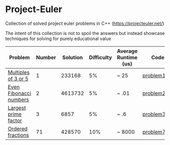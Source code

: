 # Project-Euler
Collection of solved project euler problems in C++ (https://projecteuler.net/)

The intent of this collection is not to spoil the answers but instead showcase techniques for solving for purely educational value

| Problem                                                      | Number | Solution | Difficulty | Average Runtime (us) | Code                                                                                   |
|--------------------------------------------------------------|--------|----------|------------|----------------------|----------------------------------------------------------------------------------------|
| [Multiples of 3 or 5](https://projecteuler.net/problem=1)    | 1      | 233168   | 5%         | ~ 25                 | [problem1.h](https://github.com/cpratim/Project-Euler/blob/main/problems/problem1.h)   |
| [Even Fibonacci numbers](https://projecteuler.net/problem=2) | 2      | 4613732  | 5%         | ~ .01                | [problem2.h](https://github.com/cpratim/Project-Euler/blob/main/problems/problem2.h)   |
| [Largest prime factor](https://projecteuler.net/problem=3)   | 3      | 6857     | 5%         | ~ .6                 | [problem3.h](https://github.com/cpratim/Project-Euler/blob/main/problems/problem3.h)   |
| [Ordered fractions](https://projecteuler.net/problem=71)     | 71     | 428570   | 10%        | ~ 8000               | [problem71.h](https://github.com/cpratim/Project-Euler/blob/main/problems/problem71.h) |


